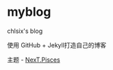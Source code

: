 # myblog

chlsix's blog


使用 GitHub + Jekyll打造自己的博客

主题 - [NexT.Pisces](https://github.com/simpleyyt/jekyll-theme-next)
